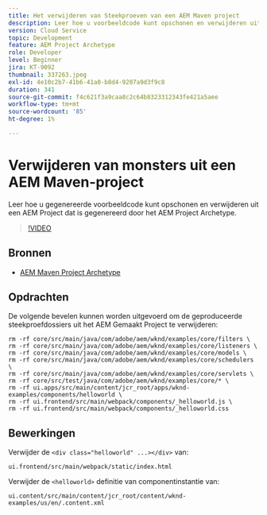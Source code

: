 ```yaml
---
title: Het verwijderen van Steekproeven van een AEM Maven project
description: Leer hoe u voorbeeldcode kunt opschonen en verwijderen uit een AEM Project dat is gegenereerd door het AEM Project Archetype.
version: Cloud Service
topic: Development
feature: AEM Project Archetype
role: Developer
level: Beginner
jira: KT-9092
thumbnail: 337263.jpeg
exl-id: 4e10c2b7-41b6-41a0-b8d4-9207a9d3f9c8
duration: 341
source-git-commit: f4c621f3a9caa8c2c64b8323312343fe421a5aee
workflow-type: tm+mt
source-wordcount: '85'
ht-degree: 1%

---
```


# Verwijderen van monsters uit een AEM Maven-project

Leer hoe u gegenereerde voorbeeldcode kunt opschonen en verwijderen uit een AEM Project dat is gegenereerd door het AEM Project Archetype.

>[!VIDEO](https://video.tv.adobe.com/v/337263?quality=12&learn=on)


## Bronnen

+ [AEM Maven Project Archetype](https://github.com/adobe/aem-project-archetype)

## Opdrachten

De volgende bevelen kunnen worden uitgevoerd om de geproduceerde steekproefdossiers uit het AEM Gemaakt Project te verwijderen:

```
rm -rf core/src/main/java/com/adobe/aem/wknd/examples/core/filters \
rm -rf core/src/main/java/com/adobe/aem/wknd/examples/core/listeners \
rm -rf core/src/main/java/com/adobe/aem/wknd/examples/core/models \
rm -rf core/src/main/java/com/adobe/aem/wknd/examples/core/schedulers \
rm -rf core/src/main/java/com/adobe/aem/wknd/examples/core/servlets \
rm -rf core/src/test/java/com/adobe/aem/wknd/examples/core/* \
rm -rf ui.apps/src/main/content/jcr_root/apps/wknd-examples/components/helloworld \
rm -rf ui.frontend/src/main/webpack/components/_helloworld.js \
rm -rf ui.frontend/src/main/webpack/components/_helloworld.css
```

## Bewerkingen

Verwijder de `<div class="helloworld" ...></div>` van:

```
ui.frontend/src/main/webpack/static/index.html
```

Verwijder de `<helloworld>` definitie van componentinstantie van:

```
ui.content/src/main/content/jcr_root/content/wknd-examples/us/en/.content.xml
```
